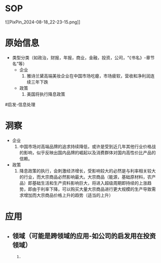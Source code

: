 # SOP

![[PixPin_2024-08-18_22-23-15.png]]

# 原始信息

- 类型分类（如政治，财报，年报，商业，金融，投资，公司，“《书名》-章节名”等）
	- 企业
		1. 雅诗兰黛高端美妆企业在中国市场吃瘪，市场疲软，营收和净利润连续三年下跌
	- 政策
		1. 美国将执行降息政策

#启发-信息处理
# 洞察

- 企业
	1. 中国市场对高端品牌的追求持续降低，或许是受到近几年其他行业价格战的影响，似乎反映出国内品牌的崛起以及消费群体对国内高性价比产品的信赖。
- 政策
	1. 降息政策的执行，会刺激经济增长，受影响较大的必然是与利率相关较大的行业，而大宗商品必然影响最大。大宗商品（能源，基础原材料，农产品）即基础生活和生产资料影响巨大，将进入超级周期即持续的上涨趋势，即由于利率下降，可以购买大量大宗商品进行更大规模的生产导致需求增加而大宗商品价格上升的趋势（适当的上升）

# 应用

- 领域（可能是跨领域的应用-如公司的启发用在投资领域）
	- 
		1. 


